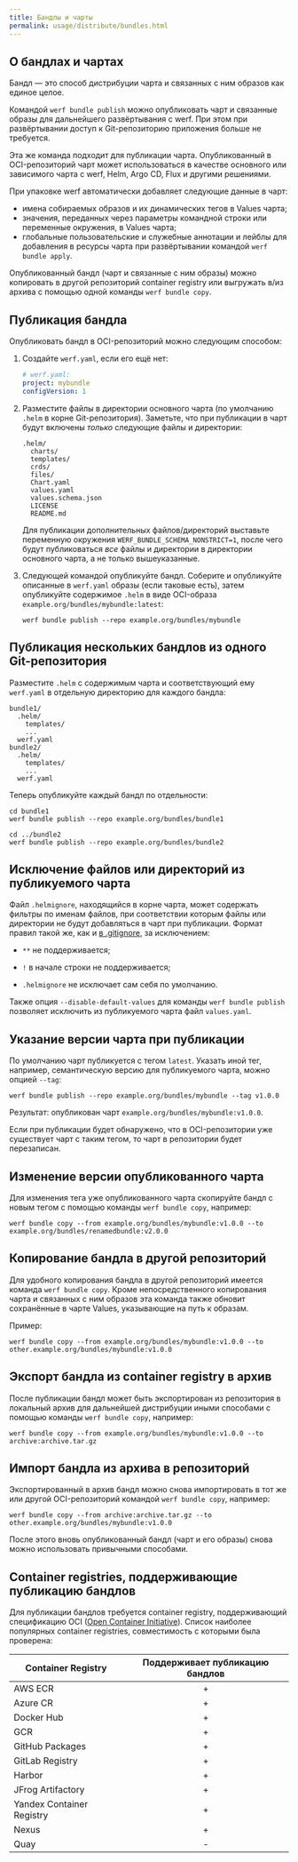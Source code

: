 ```yaml
---
title: Бандлы и чарты
permalink: usage/distribute/bundles.html
---
```


## О бандлах и чартах

Бандл — это способ дистрибуции чарта и связанных с ним образов как единое целое.

Командой `werf bundle publish` можно опубликовать чарт и связанные образы для дальнейшего развёртывания с werf. При этом при развёртывании доступ к Git-репозиторию приложения больше не требуется.

Эта же команда подходит для публикации чарта. Опубликованный в OCI-репозиторий чарт может использоваться в качестве основного или зависимого чарта с werf, Helm, Argo CD, Flux и другими решениями.

При упаковке werf автоматически добавляет следующие данные в чарт:

* имена собираемых образов и их динамических тегов в Values чарта;
* значения, переданных через параметры командной строки или переменные окружения, в Values чарта;
* глобальные пользовательские и служебные аннотации и лейблы для добавления в ресурсы чарта при развёртывании командой `werf bundle apply`.

Опубликованный бандл (чарт и связанные с ним образы) можно копировать в другой репозиторий container registry или выгружать в/из архива с помощью одной команды `werf bundle copy`.

## Публикация бандла

Опубликовать бандл в OCI-репозиторий можно следующим способом:

1. Создайте `werf.yaml`, если его ещё нет:

   ```yaml
   # werf.yaml:
   project: mybundle
   configVersion: 1
   ```

2. Разместите файлы в директории основного чарта (по умолчанию `.helm` в корне Git-репозитория). Заметьте, что при публикации в чарт будут включены *только* следующие файлы и директории:

   ```
   .helm/
     charts/
     templates/
     crds/
     files/
     Chart.yaml
     values.yaml
     values.schema.json
     LICENSE
     README.md
   ```

   Для публикации дополнительных файлов/директорий выставьте переменную окружения `WERF_BUNDLE_SCHEMA_NONSTRICT=1`, после чего будут публиковаться *все* файлы и директории в директории основного чарта, а не только вышеуказанные.

3. Следующей командой опубликуйте бандл. Соберите и опубликуйте описанные в `werf.yaml` образы (если таковые есть), затем опубликуйте содержимое `.helm` в виде OCI-образа `example.org/bundles/mybundle:latest`:

   ```shell
   werf bundle publish --repo example.org/bundles/mybundle
   ```

## Публикация нескольких бандлов из одного Git-репозитория

Разместите `.helm` с содержимым чарта и соответствующий ему `werf.yaml` в отдельную директорию для каждого бандла:

```
bundle1/
  .helm/
    templates/
    ...
  werf.yaml
bundle2/
  .helm/
    templates/
    ...
  werf.yaml
```

Теперь опубликуйте каждый бандл по отдельности:

```shell
cd bundle1
werf bundle publish --repo example.org/bundles/bundle1

cd ../bundle2
werf bundle publish --repo example.org/bundles/bundle2
```

## Исключение файлов или директорий из публикуемого чарта

Файл `.helmignore`, находящийся в корне чарта, может содержать фильтры по именам файлов, при соответствии которым файлы или директории не будут добавляться в чарт при публикации. Формат правил такой же, как и [в .gitignore](https://git-scm.com/docs/gitignore), за исключением:

- `**` не поддерживается;

- `!` в начале строки не поддерживается;

- `.helmignore` не исключает сам себя по умолчанию.

Также опция `--disable-default-values` для команды `werf bundle publish` позволяет исключить из публикуемого чарта файл `values.yaml`.

## Указание версии чарта при публикации

По умолчанию чарт публикуется с тегом `latest`. Указать иной тег, например, семантическую версию для публикуемого чарта, можно опцией `--tag`:

```shell
werf bundle publish --repo example.org/bundles/mybundle --tag v1.0.0
```

Результат: опубликован чарт `example.org/bundles/mybundle:v1.0.0`.

Если при публикации будет обнаружено, что в OCI-репозитории уже существует чарт с таким тегом, то чарт в репозитории будет перезаписан.

## Изменение версии опубликованного чарта

Для изменения тега уже опубликованного чарта скопируйте бандл с новым тегом с помощью команды `werf bundle copy`, например:

```shell
werf bundle copy --from example.org/bundles/mybundle:v1.0.0 --to example.org/bundles/renamedbundle:v2.0.0
```

## Копирование бандла в другой репозиторий

Для удобного копирования бандла в другой репозиторий имеется команда `werf bundle copy`. Кроме непосредственного копирования чарта и связанных с ним образов эта команда также обновит сохранённые в чарте Values, указывающие на путь к образам.

Пример:

```shell
werf bundle copy --from example.org/bundles/mybundle:v1.0.0 --to other.example.org/bundles/mybundle:v1.0.0
```

## Экспорт бандла из container registry в архив

После публикации бандл может быть экспортирован из репозитория в локальный архив для дальнейшей дистрибуции иными способами с помощью команды `werf bundle copy`, например:

```shell
werf bundle copy --from example.org/bundles/mybundle:v1.0.0 --to archive:archive.tar.gz
```

## Импорт бандла из архива в репозиторий

Экспортированный в архив бандл можно снова импортировать в тот же или другой OCI-репозиторий командой `werf bundle copy`, например:

```shell
werf bundle copy --from archive:archive.tar.gz --to other.example.org/bundles/mybundle:v1.0.0
```

После этого вновь опубликованный бандл (чарт и его образы) снова можно использовать привычными способами.

## Container registries, поддерживающие публикацию бандлов

Для публикации бандлов требуется container registry, поддерживающий спецификацию OCI ([Open Container Initiative](https://github.com/opencontainers/image-spec)). Список наиболее популярных container registries, совместимость с которыми была проверена:

| Container Registry        | Поддерживает публикацию бандлов |
|---------------------------|:-------------------------------:|
| AWS ECR                   |                +                |
| Azure CR                  |                +                |
| Docker Hub                |                +                |
| GCR                       |                +                |
| GitHub Packages           |                +                |
| GitLab Registry           |                +                |
| Harbor                    |                +                |
| JFrog Artifactory         |                +                |
| Yandex Container Registry |                +                |
| Nexus                     |                +                |
| Quay                      |                -                |
